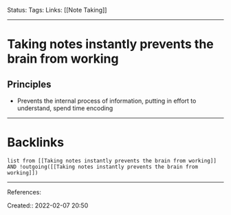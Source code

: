 Status: 
Tags: 
Links: [[Note Taking]]
___
# Taking notes instantly prevents the brain from working
## Principles
- Prevents the internal process of information, putting in effort to understand, spend time encoding

___
# Backlinks
```dataview
list from [[Taking notes instantly prevents the brain from working]] AND !outgoing([[Taking notes instantly prevents the brain from working]])
```
___
References:

Created:: 2022-02-07 20:50